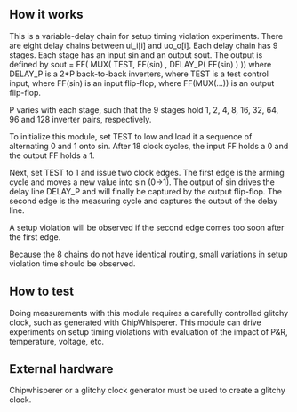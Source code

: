 <!---

This file is used to generate your project datasheet. Please fill in the information below and delete any unused
sections.

You can also include images in this folder and reference them in the markdown. Each image must be less than
512 kb in size, and the combined size of all images must be less than 1 MB.
-->

## How it works

This is a variable-delay chain for setup timing violation experiments.
There are eight delay chains between ui_i[i] and uo_o[i].
Each delay chain has 9 stages.
Each stage has an input sin and an output sout.
The output is defined by sout = FF( MUX( TEST, FF(sin) , DELAY_P( FF(sin) ) ))
where DELAY_P is a 2*P back-to-back inverters,
where TEST is a test control input,
where FF(sin) is an input flip-flop,
where FF(MUX(...)) is an output flip-flop.

P varies with each stage, such that the 9 stages hold 1, 2, 4, 8, 16, 32, 64, 96 and 128 inverter pairs, respectively.

To initialize this module, set TEST to low and load it a sequence of alternating 0 and 1 onto sin. 
After 18 clock cycles, the input FF holds a 0 and the output FF holds a 1.

Next, set TEST to 1 and issue two clock edges.
The first edge is the arming cycle and moves a new value into sin (0->1).
The output of sin drives the delay line DELAY_P and will finally be captured by the output flip-flop.
The second edge is the measuring cycle and captures the output of the delay line.

A setup violation will be observed if the second edge comes too soon after the first edge.

Because the 8 chains do not have identical routing, small variations in setup violation time should be observed.

## How to test

Doing measurements with this module requires a carefully controlled glitchy clock, such as generated with ChipWhisperer.
This module can drive experiments on setup timing violations with evaluation of the impact of P&R, temperature, voltage, etc.

## External hardware

Chipwhisperer or a glitchy clock generator must be used to create a glitchy clock.
